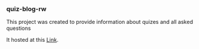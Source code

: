 ### quiz-blog-rw

This project was created to provide information about quizes and all asked questions

It hosted at this [Link](https://quiz-blog-rw.herokuapp.com).  